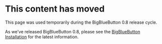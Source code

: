 # This content has moved #

This page was used temporarily during the BigBlueButton 0.8 release cycle.

As we've released BigBlueButton 0.8, please see the [BigBlueButton Installation](InstallationUbuntu.md) for the latest information.
